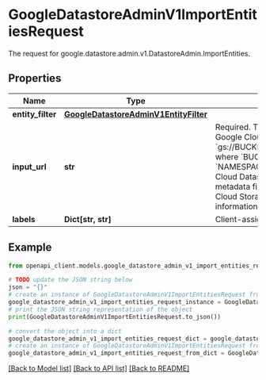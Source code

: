 # GoogleDatastoreAdminV1ImportEntitiesRequest

The request for google.datastore.admin.v1.DatastoreAdmin.ImportEntities.

## Properties

Name | Type | Description | Notes
------------ | ------------- | ------------- | -------------
**entity_filter** | [**GoogleDatastoreAdminV1EntityFilter**](GoogleDatastoreAdminV1EntityFilter.md) |  | [optional] 
**input_url** | **str** | Required. The full resource URL of the external storage location. Currently, only Google Cloud Storage is supported. So input_url should be of the form: &#x60;gs://BUCKET_NAME[/NAMESPACE_PATH]/OVERALL_EXPORT_METADATA_FILE&#x60;, where &#x60;BUCKET_NAME&#x60; is the name of the Cloud Storage bucket, &#x60;NAMESPACE_PATH&#x60; is an optional Cloud Storage namespace path (this is not a Cloud Datastore namespace), and &#x60;OVERALL_EXPORT_METADATA_FILE&#x60; is the metadata file written by the ExportEntities operation. For more information about Cloud Storage namespace paths, see [Object name considerations](https://cloud.google.com/storage/docs/naming#object-considerations). For more information, see google.datastore.admin.v1.ExportEntitiesResponse.output_url. | [optional] 
**labels** | **Dict[str, str]** | Client-assigned labels. | [optional] 

## Example

```python
from openapi_client.models.google_datastore_admin_v1_import_entities_request import GoogleDatastoreAdminV1ImportEntitiesRequest

# TODO update the JSON string below
json = "{}"
# create an instance of GoogleDatastoreAdminV1ImportEntitiesRequest from a JSON string
google_datastore_admin_v1_import_entities_request_instance = GoogleDatastoreAdminV1ImportEntitiesRequest.from_json(json)
# print the JSON string representation of the object
print(GoogleDatastoreAdminV1ImportEntitiesRequest.to_json())

# convert the object into a dict
google_datastore_admin_v1_import_entities_request_dict = google_datastore_admin_v1_import_entities_request_instance.to_dict()
# create an instance of GoogleDatastoreAdminV1ImportEntitiesRequest from a dict
google_datastore_admin_v1_import_entities_request_from_dict = GoogleDatastoreAdminV1ImportEntitiesRequest.from_dict(google_datastore_admin_v1_import_entities_request_dict)
```
[[Back to Model list]](../README.md#documentation-for-models) [[Back to API list]](../README.md#documentation-for-api-endpoints) [[Back to README]](../README.md)



